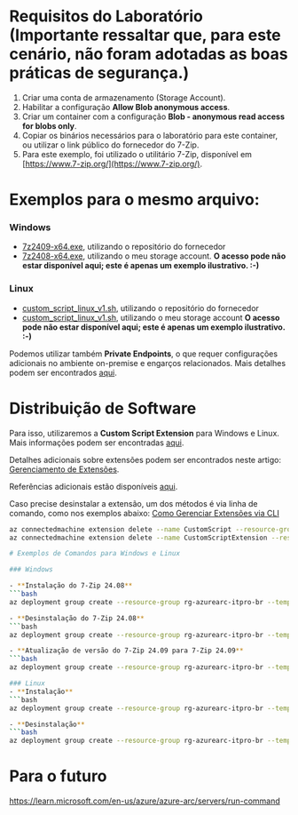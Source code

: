 # Requisitos do Laboratório (Importante ressaltar que, para este cenário, não foram adotadas as boas práticas de segurança.)

1. Criar uma conta de armazenamento (Storage Account).
2. Habilitar a configuração **Allow Blob anonymous access**.
3. Criar um container com a configuração **Blob - anonymous read access for blobs only**.
4. Copiar os binários necessários para o laboratório para este container, ou utilizar o link público do fornecedor do 7-Zip.
5. Para este exemplo, foi utilizado o utilitário 7-Zip, disponível em [https://www.7-zip.org/](https://www.7-zip.org/).

# Exemplos para o mesmo arquivo:

### **Windows**
- [7z2409-x64.exe](https://www.7-zip.org/a/7z2409-x64.exe), utilizando o repositório do fornecedor
- [7z2408-x64.exe](https://arcboxapps.blob.core.windows.net/apps/7z2408-x64.exe), utilizando o meu storage account. **O acesso pode não estar disponível aqui; este é apenas um exemplo ilustrativo. :-)**

### **Linux**
- [custom_script_linux_v1.sh](https://raw.githubusercontent.com/fabiotreze/AzureArcDemo/refs/heads/main/Lab2/custom_script_linux_v1.sh), utilizando o repositório do fornecedor
- [custom_script_linux_v1.sh](https://arcboxapps.blob.core.windows.net/apps/custom_script_linux_v1.sh), utilizando o meu storage account **O acesso pode não estar disponível aqui; este é apenas um exemplo ilustrativo. :-)**

Podemos utilizar também **Private Endpoints**, o que requer configurações adicionais no ambiente on-premise e engarços relacionados. Mais detalhes podem ser encontrados [aqui](https://learn.microsoft.com/en-us/azure/storage/common/storage-private-endpoints).

# Distribuição de Software

Para isso, utilizaremos a **Custom Script Extension** para Windows e Linux. Mais informações podem ser encontradas [aqui](https://learn.microsoft.com/en-us/azure/virtual-machines/extensions/custom-script-windows).

Detalhes adicionais sobre extensões podem ser encontrados neste artigo: [Gerenciamento de Extensões](https://learn.microsoft.com/en-us/azure/azure-arc/servers/manage-vm-extensions).

Referências adicionais estão disponíveis [aqui](https://github.com/microsoft/azure_arc/tree/main/azure_arc_servers_jumpstart/archive/extensions/arm).

Caso precise desinstalar a extensão, um dos métodos é via linha de comando, como nos exemplos abaixo:
[Como Gerenciar Extensões via CLI](https://learn.microsoft.com/en-us/azure/azure-arc/servers/manage-vm-extensions-cli)

```bash
az connectedmachine extension delete --name CustomScript --resource-group rg-azurearc-itpro-br --machine-name Arcbox-Ubuntu-01 --verbose
az connectedmachine extension delete --name CustomScriptExtension --resource-group rg-azurearc-itpro-br --machine-name ArcBox-Win2k25 --verbose

# Exemplos de Comandos para Windows e Linux

### Windows

- **Instalação do 7-Zip 24.08**
```bash
az deployment group create --resource-group rg-azurearc-itpro-br --template-file .\Windows_CS_Template.json --parameters .\Windows_CS_ParameteresInstall7zip.json --parameters vmName=ArcBox-Win2k25 --verbose

- **Desinstalação do 7-Zip 24.08**
```bash
az deployment group create --resource-group rg-azurearc-itpro-br --template-file .\Windows_CS_Template.json --parameters .\Windows_CS_ParameteresUninstall7zip.json --parameters vmName=ArcBox-Win2k25 --verbose

- **Atualização de versão do 7-Zip 24.09 para 7-Zip 24.09**
```bash
az deployment group create --resource-group rg-azurearc-itpro-br --template-file .\Windows_CS_Template.json --parameters .\Windows_CS_ParameteresInstall7zip09.json --parameters vmName=ArcBox-Win2k25 --verbose

### Linux
- **Instalação**
```bash
az deployment group create --resource-group rg-azurearc-itpro-br --template-file .\Linux_CS_Template.json --parameters .\Linux_CS_ParameteresMotdInstall.json --parameters vmName=Arcbox-Ubuntu-01 --verbose

- **Desinstalação**
```bash
az deployment group create --resource-group rg-azurearc-itpro-br --template-file .\Linux_CS_Template.json --parameters .\Linux_CS_ParameteresMotdUninstall.json --parameters vmName=Arcbox-Ubuntu-01 --verbose
```

# Para o futuro
https://learn.microsoft.com/en-us/azure/azure-arc/servers/run-command

